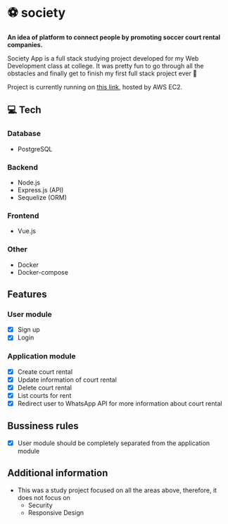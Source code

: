 # ⚽️ society

**An idea of platform to connect people by promoting soccer court rental companies.**

Society App is a full stack studying project developed for my Web Development class at college. It was pretty fun to go through all the obstacles and finally get to finish my first full stack project ever 🤩

Project is currently running on [this link](http://society.filipeveronezi.dev.br/), hosted by AWS EC2.

## 💻 Tech

### Database

- PostgreSQL

### Backend

- Node.js
- Express.js (API)
- Sequelize (ORM)

### Frontend

- Vue.js

### Other

- Docker
- Docker-compose

## Features

### User module

- [x] Sign up
- [x] Login

### Application module

- [x] Create court rental
- [x] Update information of court rental
- [x] Delete court rental
- [x] List courts for rent
- [x] Redirect user to WhatsApp API for more information about court rental

## Bussiness rules

- [x] User module should be completely separated from the application module

## Additional information

- This was a study project focused on all the areas above, therefore, it does not focus on
  - Security
  - Responsive Design
